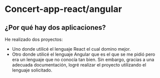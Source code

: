 # Concert-app-react/angular

<h2>¿Por qué hay dos aplicaciones?</h2>

He realizado dos proyectos: 
  - Uno donde utilicé el lenguaje React el cual domino mejor. 
  - Otro donde utilicé el lenguaje Angular que es el que se me pidió pero era un lenguaje que no conocía tan bien. 
Sin embargo, gracias a una adecuada documentación, logré realizar el proyecto utilizando el lenguaje solicitado.
 
